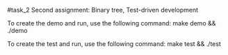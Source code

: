#task_2
Second assignment: Binary tree, Test-driven development

To create the demo and run, use the following command:
make demo && ./demo

To create the test and run, use the following command:
make test && ./test
